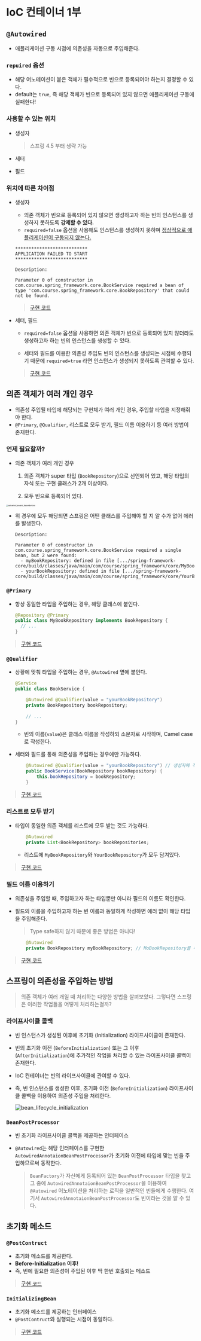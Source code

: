 # IoC 컨테이너 1부

## `@Autowired`

- 애플리케이션 구동 시점에 의존성을 자동으로 주입해준다.



### `repuired` 옵션

- 해당 어노테이션이 붙은 객체가 필수적으로 빈으로 등록되어야 하는지 결정할 수 있다.
- default는 `true`, 즉 해당 객체가 빈으로 등록되어 있지 않으면 애플리케이션 구동에 실패한다!



### 사용할 수 있는 위치

- 생성자

  > 스프링 4.5 부터 생략 가능

- 세터

- 필드



### 위치에 따른 차이점

- 생성자

  - 의존 객체가 빈으로 등록되어 있지 않으면 생성하고자 하는 빈의 인스턴스를 생성하지 못하도록 **강제할 수 있다.**
  - `required=false` 옵션을 사용해도 인스턴스를 생성하지 못하며 <u>정상적으로 애플리케이션이 구동되지 않는다.</u> 

  ```
  ***************************
  APPLICATION FAILED TO START
  ***************************
  
  Description:
  
  Parameter 0 of constructor in com.course.spring_framework.core.BookService required a bean of type 'com.course.spring_framework.core.BookRepository' that could not be found.
  ```

  > [구현 코드](https://github.com/beginin15/spring-framework-core/commit/d0178e979756063fa848c24348facec143e832af)

- 세터, 필드

  - `required=false` 옵션을 사용하면 의존 객체가 빈으로 등록되어 있지 않더라도 생성하고자 하는 빈의 인스턴스를 생성할 수 있다.

  - 세터와 필드를 이용한 의존성 주입도 빈의 인스턴스를 생성되는 시점에 수행되기 때문에 `required=true` 라면 인스턴스가 생성되지 못하도록 관여할 수 있다.

  > [구현 코드](https://github.com/beginin15/spring-framework-core/commit/811c61522346859095c0e059b927bb76475a40fd)

  

## 의존 객체가 여러 개인 경우

- 의존성 주입될 타입에 해당되는 구현체가 여러 개인 경우, 주입할 타입을 지정해줘야 한다.
- `@Primary`, `@Qualifier`, 리스트로 모두 받기, 필드 이름 이용하기 등 여러 방법이 존재한다.



### 언제 필요할까?

- 의존 객체가 여러 개인 경우

  1. 의존 객체가 super 타입 (`BookRepository`)으로 선언되어 있고, 해당 타입의 자식 또는 구현 클래스가 2개 이상이다.

  2. 모두 빈으로 등록되어 있다.



<img src="https://user-images.githubusercontent.com/33659848/88136826-1cf69600-cc25-11ea-8af3-a9ab1a65459c.png" alt="autowired_several_dependencies" style="zoom:33%;" />

- 위 경우에 모두 해당되면 스프링은 어떤 클래스를 주입해야 할 지 알 수가 없어 에러를 발생한다.

  ```
  Description:
  
  Parameter 0 of constructor in com.course.spring_framework.core.BookService required a single bean, but 2 were found:
  	- myBookRepository: defined in file [.../spring-framework-core/build/classes/java/main/com/course/spring_framework/core/MyBookRepository.class]
  	- yourBookRepository: defined in file [.../spring-framework-core/build/classes/java/main/com/course/spring_framework/core/YourBookRepository.class]
  ```



### `@Primary`

- 항상 동일한 타입을 주입하는 경우, 해당 클래스에 붙인다.

  ```java
  @Repository @Primary
  public class MyBookRepository implements BookRepository {
    // ...
  }
  ```

> [구현 코드](https://github.com/beginin15/spring-framework-core/commit/50b929bbb507623bb5ad79b4fa4887110b268383)



### `@Qualifier`

- 상황에 맞춰 타입을 주입하는 경우, `@Autowired` 옆에 붙인다.

  ```java
  @Service
  public class BookService {
  
      @Autowired @Qualifier(value = "yourBookRepository")
      private BookRepository bookRepository;
      
      // ...
  }
  ```

  - 빈의 이름(`value`)은 클래스 이름을 작성하되 소문자로 시작하며, Camel case로 작성한다.

- 세터와 필드를 통해 의존성을 주입하는 경우에만 가능하다.

  ```java
      @Autowired @Qualifier(value = "yourBookRepository") // 생성자에 적용하려고 하면 컴파일 에러 발생
      public BookService(BookRepository bookRepository) {
          this.bookRepository = bookRepository;
      } 
  ```

> [구현 코드](https://github.com/beginin15/spring-framework-core/commit/531bd339b10ddaa682b746233c06f23d7bf36fae)



### 리스트로 모두 받기

- 타입이 동일한 의존 객체를 리스트에 모두 받는 것도 가능하다.

  ```java
      @Autowired
      private List<BookRepository> bookRepositories;
  ```

  - 리스트에 `MyBookRepository`와 `YourBookRepository`가 모두 담겨있다.

> [구현 코드](https://github.com/beginin15/spring-framework-core/commit/38a7d0fe2e89c74cb2598397e3b7ee69827d77ed)



### 필드 이름 이용하기

- 의존성을 주입할 때, 주입하고자 하는 타입뿐만 아니라 필드의 이름도 확인한다.

- 필드의 이름을 주입하고자 하는 빈 이름과 동일하게 작성하면 에러 없이 해당 타입을 주입해준다.

  > Type safe하지 않기 때문에 좋은 방법은 아니다!

  ```java
      @Autowired
      private BookRepository myBookRepository; // MoBookRepository를 주입해준다. 
  ```

> [구현 코드](https://github.com/beginin15/spring-framework-core/commit/0e2e97960c022c9dbb915d56bf94c3892e736eca)



## 스프링이 의존성을 주입하는 방법

> 의존 객체가 여러 개일 때 처리하는 다양한 방법을 살펴보았다. 그렇다면 스프링은 이러한 작업들을 어떻게 처리하는걸까?



### 라이프사이클 콜백

- 빈 인스턴스가 생성된 이후에 초기화 (Initialization) 라이프사이클이 존재한다.

- 빈의 초기화 이전 (`BeforeInitialization`) 또는 그 이후 (`AfterInitialization`)에 추가적인 작업을 처리할 수 있는 라이프사이클 콜백이 존재한다.

- IoC 컨테이너는 빈의 라이프사이클에 관여할 수 있다.

- 즉, 빈 인스턴스를 생성한 이후, 초기화 이전 (`BeforeInitialization`) 라이프사이클 콜백을 이용하여 의존성 주입을 처리한다.

  ![bean_lifecycle_initialization](https://user-images.githubusercontent.com/33659848/88140608-018f8900-cc2d-11ea-99ef-8b3b7080f421.png)



### `BeanPostProcessor`

- 빈 초기화 라이프사이클 콜백을 제공하는 인터페이스

- `@Autowired`는 해당 인터페이스를 구현한 `AutowiredAnnotaionBeanPostProcessor`가 초기화 이전에 타입에 맞는 빈을 주입하므로써 동작한다.

  > `BeanFactory`가 자신에게 등록되어 있는 `BeanPostProcessor` 타입을 찾고 그 중에 `AutowiredAnnotaionBeanPostProcessor`을 이용하여 `@Autowired` 어노테이션을 처리하는 로직을 일반적인 빈들에게 수행한다. 여기서 `AutowiredAnnotaionBeanPostProcessor`도 빈이라는 것을 알 수 있다.



## 초기화 메소드

### `@PostContruct`

- 초기화 메소드를 제공한다.
- **Before-Initialization 이후!**
- 즉, 빈에 필요한 의존성이 주입된 이후 딱 한번 호출되는 메소드

> [구현 코드](https://github.com/beginin15/spring-framework-core/commit/33f87f0e02c7048d7dab7d5dc9fc563eef7bbb76)



### `InitializingBean`

- 초기화 메소드를 제공하는 인터페이스
- `@PostContruct`와 실행되는 시점이 동일하다.

> [구현 코드](https://github.com/beginin15/spring-framework-core/commit/40badcf9f5b4f42d918f7b9e70767f1f1f269f75)


